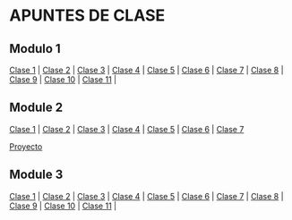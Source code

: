 # APUNTES DE CLASE

## Modulo 1

[Clase 1](module1/clase01.md) | [Clase 2](module1/clase02.md) | [Clase 3](module1/clase03.md) | [Clase 4](module1/clase04.md) | [Clase 5](module1/clase05.md) | [Clase 6](module1/clase06.md) | [Clase 7](module1/clase07.md) | [Clase 8](module1/clase08.md) | [Clase 9](module1/clase09.md) | [Clase 10](module1/clase010.md) | [Clase 11](module1/clase011.md) |

## Module 2

[Clase 1](module2/class01.md) | [Clase 2](module2/class02.md) | [Clase 3](module2/class03.md) | [Clase 4](module2/class04.md) | [Clase 5](module2/class05.md) | [Clase 6](module2/class06.md) | [Clase 7](module2/class07.md)

[Proyecto](module2/proyecto.md)

## Module 3

[Clase 1](module3/class01.md) | [Clase 2](module3/class02.md) | [Clase 3](module3/class03.md) | [Clase 4](module3/class04.md) | [Clase 5](module3/class05.md) | [Clase 6](module3/class06.md) | [Clase 7](module3/class07.md) | [Clase 8](module3/clase08.md) | [Clase 9](module3/clase09.md) | [Clase 10](module3/clase010.md) | [Clase 11](module3/clase011.md) |
